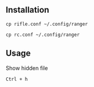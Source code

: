 ## Installation
```
cp rifle.conf ~/.config/ranger
```
```
cp rc.conf ~/.config/ranger
```

## Usage
Show hidden file

```
Ctrl + h
```
